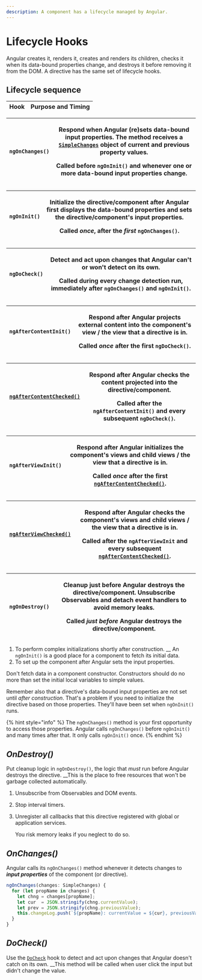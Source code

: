 ```yaml
---
description: A component has a lifecycle managed by Angular.
---
```


# Lifecycle Hooks

Angular creates it, renders it, creates and renders its children, checks it when its data-bound properties change, and destroys it before removing it from the DOM. A directive has the same set of lifecycle hooks.

## Lifecycle sequence

| Hook | Purpose and Timing |
| ---- | ------------------ |

| `ngOnChanges()` | <p>Respond when Angular (re)sets data-bound input properties. The method receives a <a href="https://angular.io/api/core/SimpleChanges"><code>SimpleChanges</code></a> object of current and previous property values.</p><p>Called before <code>ngOnInit()</code> and whenever one or more data-bound input properties change.</p> |
| --------------- | ----------------------------------------------------------------------------------------------------------------------------------------------------------------------------------------------------------------------------------------------------------------------------------------------------------------------------------- |

| `ngOnInit()` | <p>Initialize the directive/component after Angular first displays the data-bound properties and sets the directive/component's input properties.</p><p>Called <em>once</em>, after the <em>first</em> <code>ngOnChanges()</code>.</p> |
| ------------ | -------------------------------------------------------------------------------------------------------------------------------------------------------------------------------------------------------------------------------------- |

| `ngDoCheck()` | <p>Detect and act upon changes that Angular can't or won't detect on its own.</p><p>Called during every change detection run, immediately after <code>ngOnChanges()</code> and <code>ngOnInit()</code>.</p> |
| ------------- | ----------------------------------------------------------------------------------------------------------------------------------------------------------------------------------------------------------- |

| `ngAfterContentInit()` | <p>Respond after Angular projects external content into the component's view / the view that a directive is in.</p><p>Called <em>once</em> after the first <code>ngDoCheck()</code>.</p> |
| ---------------------- | ---------------------------------------------------------------------------------------------------------------------------------------------------------------------------------------- |

| [`ngAfterContentChecked()`](https://angular.io/api/core/AfterContentChecked#ngAfterContentChecked) | <p>Respond after Angular checks the content projected into the directive/component.</p><p>Called after the <code>ngAfterContentInit()</code> and every subsequent <code>ngDoCheck()</code>.</p> |
| -------------------------------------------------------------------------------------------------- | ----------------------------------------------------------------------------------------------------------------------------------------------------------------------------------------------- |

| `ngAfterViewInit()` | <p>Respond after Angular initializes the component's views and child views / the view that a directive is in.</p><p>Called <em>once</em> after the first <a href="https://angular.io/api/core/AfterContentChecked#ngAfterContentChecked"><code>ngAfterContentChecked()</code></a>.</p> |
| ------------------- | -------------------------------------------------------------------------------------------------------------------------------------------------------------------------------------------------------------------------------------------------------------------------------------- |

| [`ngAfterViewChecked()`](https://angular.io/api/core/AfterViewChecked#ngAfterViewChecked) | <p>Respond after Angular checks the component's views and child views / the view that a directive is in.</p><p>Called after the <code>ngAfterViewInit</code> and every subsequent <a href="https://angular.io/api/core/AfterContentChecked#ngAfterContentChecked"><code>ngAfterContentChecked()</code></a>.</p> |
| ----------------------------------------------------------------------------------------- | --------------------------------------------------------------------------------------------------------------------------------------------------------------------------------------------------------------------------------------------------------------------------------------------------------------- |

| `ngOnDestroy()` | <p>Cleanup just before Angular destroys the directive/component. Unsubscribe Observables and detach event handlers to avoid memory leaks.</p><p>Called <em>just before</em> Angular destroys the directive/component.</p> |
| --------------- | ------------------------------------------------------------------------------------------------------------------------------------------------------------------------------------------------------------------------- |

1. To perform complex initializations shortly after construction. \_\_ An `ngOnInit()` is a good place for a component to fetch its initial data.&#x20;
2. To set up the component after Angular sets the input properties.

Don't fetch data in a component constructor. Constructors should do no more than set the initial local variables to simple values.

Remember also that a directive's data-bound input properties are not set until _after construction_. That's a problem if you need to initialize the directive based on those properties. They'll have been set when `ngOnInit()` runs.

{% hint style="info" %}
The `ngOnChanges()` method is your first opportunity to access those properties. Angular calls `ngOnChanges()` before `ngOnInit()` and many times after that. It only calls `ngOnInit()` once.
{% endhint %}

## _OnDestroy()_

Put cleanup logic in `ngOnDestroy()`, the logic that _must_ run before Angular destroys the directive. \_\_This is the place to free resources that won't be garbage collected automatically.

1. Unsubscribe from Observables and DOM events.
2. Stop interval timers.
3.  Unregister all callbacks that this directive registered with global or application services.

    You risk memory leaks if you neglect to do so.

## _OnChanges()_

Angular calls its `ngOnChanges()` method whenever it detects changes to _**input properties**_ of the component (or directive).

```typescript
ngOnChanges(changes: SimpleChanges) {
  for (let propName in changes) {
    let chng = changes[propName];
    let cur  = JSON.stringify(chng.currentValue);
    let prev = JSON.stringify(chng.previousValue);
    this.changeLog.push(`${propName}: currentValue = ${cur}, previousValue = ${prev}`);
  }
}
```

## _DoCheck()_

Use the [`DoCheck`](https://angular.io/api/core/DoCheck) hook to detect and act upon changes that Angular doesn't catch on its own. \_\_This method will be called when user click the input but didn't change the value.
